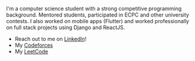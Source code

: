 I'm a computer science student with a strong competitive programming background. Mentored students, participated in ECPC and other university contests. I also  worked on mobile apps (Flutter) and worked professionally on full stack projects using Django and ReactJS.

-  Reach out to me on [LinkedIn](https://www.linkedin.com/in/mohamed-s-abdelrahman-74bb2b23a/)!
-  My [Codeforces](https://codeforces.com/profile/mosalah_02)
-  My [LeetCode](https://leetcode.com/mrmosa02/)
